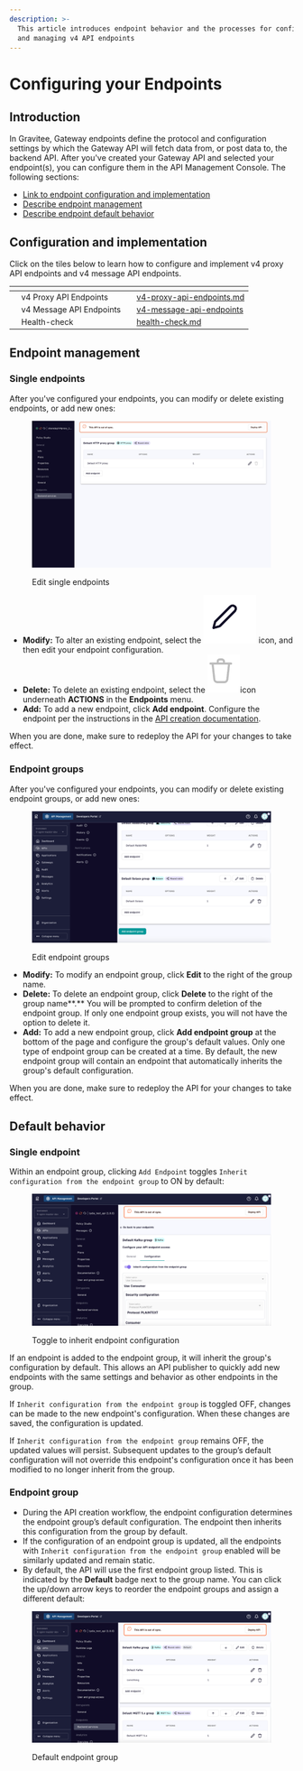 ```yaml
---
description: >-
  This article introduces endpoint behavior and the processes for configuring
  and managing v4 API endpoints
---
```


# Configuring your Endpoints

## Introduction

In Gravitee, Gateway endpoints define the protocol and configuration settings by which the Gateway API will fetch data from, or post data to, the backend API. After you've created your Gateway API and selected your endpoint(s), you can configure them in the API Management Console. The following sections:

* [Link to endpoint configuration and implementation](./#configuration-and-implementation)
* [Describe endpoint management](./#endpoint-management)
* [Describe endpoint default behavior](./#default-behavior)

## Configuration and implementation

Click on the tiles below to learn how to configure and implement v4 proxy API endpoints and v4 message API endpoints.

<table data-view="cards"><thead><tr><th></th><th></th><th></th><th data-hidden data-card-target data-type="content-ref"></th></tr></thead><tbody><tr><td></td><td>v4 Proxy API Endpoints</td><td></td><td><a href="v4-proxy-api-endpoints.md">v4-proxy-api-endpoints.md</a></td></tr><tr><td></td><td>v4 Message API Endpoints</td><td></td><td><a href="v4-message-api-endpoints/">v4-message-api-endpoints</a></td></tr><tr><td></td><td>Health-check</td><td></td><td><a href="health-check.md">health-check.md</a></td></tr></tbody></table>

## Endpoint management

### Single endpoints

After you've configured your endpoints, you can modify or delete existing endpoints, or add new ones:

<figure><img src="../../../../../.gitbook/assets/Screen Shot 2023-07-18 at 10.41.53 AM.png" alt=""><figcaption><p>Edit single endpoints</p></figcaption></figure>

* **Modify:** To alter an existing endpoint, select the <img src="../../../../../.gitbook/assets/Screen Shot 2023-07-18 at 10.43.13 AM.png" alt="" data-size="line"> icon, and then edit your endpoint configuration.&#x20;
* **Delete:** To delete an existing endpoint, select the <img src="../../../../../.gitbook/assets/Screen Shot 2023-07-18 at 10.46.30 AM.png" alt="" data-size="line">icon underneath **ACTIONS** in the **Endpoints** menu.
* **Add:** To add a new endpoint, click **Add endpoint**. Configure the endpoint per the instructions in the [API creation documentation](../../../create-apis/the-api-creation-wizard/v4-api-creation-wizard.md).

When you are done, make sure to redeploy the API for your changes to take effect.

### Endpoint groups

After you've configured your endpoints, you can modify or delete existing endpoint groups, or add new ones:

<figure><img src="../../../../../.gitbook/assets/endpoint groups v4 message api backend.png" alt=""><figcaption><p>Edit endpoint groups</p></figcaption></figure>

* **Modify:** To modify an endpoint group, click **Edit** to the right of the group name.
* **Delete:** To delete an endpoint group, click **Delete** to the right of the group name**.** You will be prompted to confirm deletion of the endpoint group. If only one endpoint group exists, you will not have the option to delete it.
* **Add:** To add a new endpoint group, click **Add endpoint group** at the bottom of the page and configure the group's default values. Only one type of endpoint group can be created at a time. By default, the new endpoint group will contain an endpoint that automatically inherits the group's default configuration.

When you are done, make sure to redeploy the API for your changes to take effect.

## Default behavior

### Single endpoint

Within an endpoint group, clicking `Add Endpoint` toggles `Inherit configuration from the endpoint group` to ON by default:

<figure><img src="../../../../../.gitbook/assets/default behavior toggle to inherit.png" alt=""><figcaption><p>Toggle to inherit endpoint configuration</p></figcaption></figure>

If an endpoint is added to the endpoint group, it will inherit the group's configuration by default. This allows an API publisher to quickly add new endpoints with the same settings and behavior as other endpoints in the group.

If `Inherit configuration from the endpoint group` is toggled OFF, changes can be made to the new endpoint's configuration. When these changes are saved, the configuration is updated.&#x20;

If `Inherit configuration from the endpoint group` remains OFF, the updated values will persist. Subsequent updates to the group’s default configuration will not override this endpoint's configuration once it has been modified to no longer inherit from the group.

### Endpoint group

* During the API creation workflow, the endpoint configuration determines the endpoint group’s default configuration. The endpoint then inherits this configuration from the group by default.
* If the configuration of an endpoint group is updated, all the endpoints with `Inherit configuration from the endpoint group` enabled will be similarly updated and remain static.
* By default, the API will use the first endpoint group listed. This is indicated by the **Default** badge next to the group name. You can click the up/down arrow keys to reorder the endpoint groups and assign a different default:

<figure><img src="../../../../../.gitbook/assets/default endpoint group (1).png" alt=""><figcaption><p>Default endpoint group</p></figcaption></figure>
